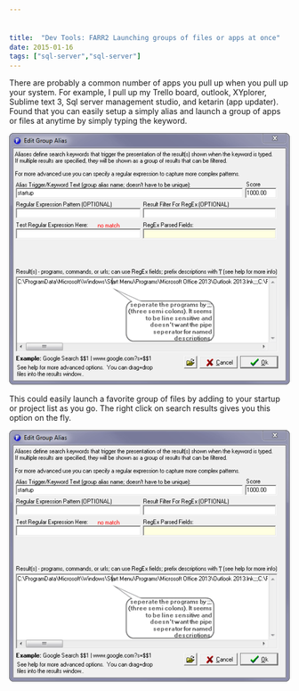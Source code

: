 ```yaml
---


title:  "Dev Tools: FARR2 Launching groups of files or apps at once"
date: 2015-01-16
tags: ["sql-server","sql-server"]
---
```


There are probably a common number of apps you pull up when you pull up your system. For example, I pull up my Trello board, outlook, XYplorer, Sublime text 3, Sql server management studio, and ketarin (app updater). Found that you can easily setup a simply alias and launch a group of apps or files at anytime by simply typing the keyword.

![create an alias dialogue](/assets/img/FARR2_1_Group_Launching_Edit_Group_Alias-2015-01-16_06_50_32_y1mbxg.png)

This could easily launch a favorite group of files by adding to your startup or project list as you go. The right click on search results gives you this option on the fly.

![add new entry via context menu on FARR2](/assets/img/FARR2_1_Group_Launching_Edit_Group_Alias-2015-01-16_06_50_32_y1mbxg.png)
